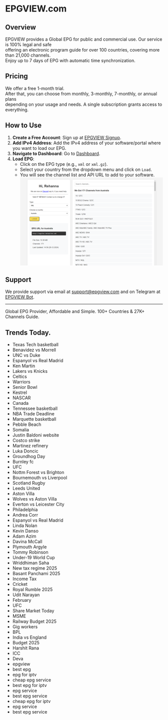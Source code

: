 # EPGVIEW.com



## Overview
EPGVIEW provides a Global EPG for public and commercial use. Our service is 100% legal and safe\
offering an electronic program guide for over 100 countries, covering more than 21,000 channels.\
Enjoy up to 7 days of EPG with automatic time synchronization.

## Pricing
We offer a free 1-month trial. \
After that, you can choose from monthly, 3-monthly, 7-monthly, or annual plans \
depending on your usage and needs. A single subscription grants access to everything.

## How to Use
1. **Create a Free Account**: Sign up at [EPGVIEW Signup](https://epgview.com/signup.php).
2. **Add IPv4 Address**: Add the IPv4 address of your software/portal where you want to load our EPG.
3. **Navigate to Dashboard**: Go to [Dashboard](https://epgview.com/dashboard.php).
4. **Load EPG**:
   - Click on the EPG type (e.g., `xml` or `xml.gz`).
   - Select your country from the dropdown menu and click on `Load`.
   - You will see the channel list and API URL to add to your software.
![EPGVIEW](img/dashboard.png)
## Support
We provide support via email at [support@epgview.com](mailto:support@epgview.com) and on Telegram at [EPGVIEW Bot](https://t.me/epgview_bot).

---

Global EPG Provider, Affordable and Simple. 100+ Countries & 27K+ Channels Guide.

## Trends Today.

- Texas Tech basketball
- Benavidez vs Morrell
- UNC vs Duke
- Espanyol vs Real Madrid
- Ken Martin
- Lakers vs Knicks
- Celtics
- Warriors
- Senior Bowl
- Kestrel
- NASCAR
- Canada
- Tennessee basketball
- NBA Trade Deadline
- Marquette basketball
- Pebble Beach
- Somalia
- Justin Baldoni website
- Costco strike
- Martinez refinery
- Luka Doncic
- Groundhog Day
- Burnley fc
- UFC
- Nottm Forest vs Brighton
- Bournemouth vs Liverpool
- Scotland Rugby
- Leeds United
- Aston Villa
- Wolves vs Aston Villa
- Everton vs Leicester City
- Philadelphia
- Andrea Corr
- Espanyol vs Real Madrid
- Linda Nolan
- Kevin Danso
- Adam Azim
- Davina McCall
- Plymouth Argyle
- Tommy Robinson
- Under-19 World Cup
- Wriddhiman Saha
- New tax regime 2025
- Basant Panchami 2025
- Income Tax
- Cricket
- Royal Rumble 2025
- Udit Narayan
- February
- UFC
- Share Market Today
- MSME
- Railway Budget 2025
- Gig workers
- BPL
- India vs England
- Budget 2025
- Harshit Rana
- ICC
- Deva
- epgview
- best epg
- epg for iptv
- cheap epg service
- best epg for iptv
- epg service
- best epg service
- cheap epg for iptv
- epg service
- best epg service
